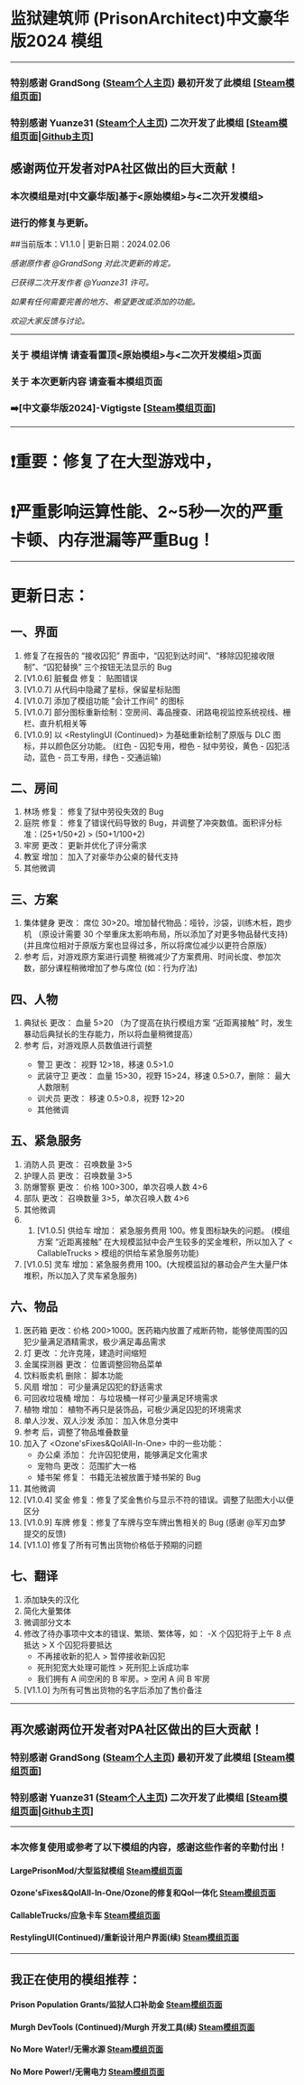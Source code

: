 # 监狱建筑师 (PrisonArchitect)中文豪华版2024 模组
***
### 特别感谢 GrandSong ([Steam个人主页](https://steamcommunity.com/id/grandsong/)) 最初开发了此模组    [[Steam模组页面](https://steamcommunity.com/sharedfiles/filedetails/?id=821415114)]
### 特别感谢 Yuanze31 ([Steam个人主页](https://steamcommunity.com/id/yuanze31/)) 二次开发了此模组    [[Steam模组页面](https://steamcommunity.com/sharedfiles/filedetails/?id=2895128242)|[Github主页](https://github.com/yuanze31/All-in-One-Deluxe)]
## 感谢两位开发者对PA社区做出的巨大贡献！

### 本次模组是对[中文豪华版]基于<原始模组>与<二次开发模组>
### 进行的修复与更新。
##当前版本：V1.1.0 | 更新日期：2024.02.06

*感谢原作者 @GrandSong 对此次更新的肯定。*

*已获得二次开发作者 @Yuanze31 许可。*

*如果有任何需要完善的地方、希望更改或添加的功能。*

*欢迎大家反馈与讨论。*

***
### 关于 模组详情 请查看置顶<原始模组>与<二次开发模组>页面
### 关于 本次更新内容 请查看本模组页面
### ➡️[中文豪华版2024]-Vigtigste [[Steam模组页面](https://steamcommunity.com/sharedfiles/filedetails/?id=3151283978)]
***
# ❗重要：修复了在大型游戏中，
# ❗严重影响运算性能、2~5秒一次的严重卡顿、内存泄漏等严重Bug！
***
# 更新日志：
## 一、界面
1. 修复了在报告的 “接收囚犯” 界面中，“囚犯到达时间”、“移除囚犯接收限制”、“囚犯替换” 三个按钮无法显示的 Bug
2. [V1.0.6] 脏餐盘 修复： 贴图错误
3. [V1.0.7] 从代码中隐藏了星标，保留星标贴图
4. [V1.0.7] 添加了模组功能 "会计工作间" 的图标
5. [V1.0.7] 部分图标重新绘制：空房间、毒品搜查、闭路电视监控系统视线、栅栏、直升机相关等
6. [V1.0.9] 以 <RestylingUI (Continued)> 为基础重新绘制了原版与 DLC 图标，并以颜色区分功能。
(红色 - 囚犯专用，橙色 - 狱中劳役，黄色 - 囚犯活动，蓝色 - 员工专用，绿色 - 交通运输)

## 二、房间
1. 林场 修复： 修复了狱中劳役失效的 Bug
2. 庭院 修复： 修复了错误代码导致的 Bug，并调整了冲突数值。面积评分标准：(25+1/50+2) > (50+1/100+2)
3. 牢房 更改： 更新并优化了评分需求
4. 教室 增加： 加入了对豪华办公桌的替代支持
5. 其他微调

## 三、方案
1. 集体健身 更改： 席位 30>20。增加替代物品：哑铃，沙袋，训练木桩，跑步机
（原设计需要 30 个举重床太影响布局，所以添加了对更多物品替代支持)
(并且席位相对于原版方案也显得过多，所以将席位减少以更符合原版）
2. 参考 <LargePrisonMod> 后，对游戏原方案进行调整
稍微减少了方案费用、时间长度、参加次数，部分课程稍微增加了参与席位 (如：行为疗法)

## 四、人物
1. 典狱长 更改： 血量 5>20
（为了提高在执行模组方案 “近距离接触” 时，发生暴动后典狱长的生存能力，所以将血量稍微提高）
2. 参考 <LargePrisonMod> 后，对游戏原人员数值进行调整
    - 警卫 更改： 视野 12>18，移速 0.5>1.0
    - 武装守卫 更改： 血量 15>30，视野 15>24，移速 0.5>0.7，删除： 最大人数限制
    - 训犬员 更改： 移速 0.5>0.8，视野 12>20
    - 其他微调

## 五、紧急服务
1. 消防人员 更改： 召唤数量 3>5
2. 护理人员 更改： 召唤数量 3>5
3. 防爆警察 更改： 价格 100>300，单次召唤人数 4>6
4. 部队 更改： 召唤数量 3>5，单次召唤人数 4>6
5. 其他微调
6. 1. [V1.0.5] 供给车 增加： 紧急服务费用 100。修复图标缺失的问题。
(模组方案 “近距离接触” 在大规模监狱中会产生较多的奖金堆积，所以加入了 < CallableTrucks > 模组的供给车紧急服务功能)
7. [V1.0.5] 灵车 增加：紧急服务费用 100。(大规模监狱的暴动会产生大量尸体堆积，所以加入了灵车紧急服务)

## 六、物品
1. 医药箱 更改：价格 200>1000。医药箱内放置了戒断药物，能够使周围的囚犯少量满足酒精需求，极少满足毒品需求
2. 灯 更改 ：允许克隆，建造时间缩短
3. 金属探测器 更改： 位置调整回物品菜单
4. 饮料贩卖机 删除： 脚本功能
5. 风扇 增加： 可少量满足囚犯的舒适需求
6. 可回收垃圾桶 增加： 与垃圾桶一样可少量满足环境需求
7. 植物 增加： 植物不再只是装饰品，可极少满足囚犯的环境需求
8. 单人沙发、双人沙发 添加： 加入休息分类中
9. 参考 <LargePrisonMod> 后，调整了物品堆叠数量
10. 加入了 <Ozone'sFixes&QolAll-In-One> 中的一些功能：
    - 办公桌 添加： 允许囚犯使用，能够满足文化需求
    - 宠物鸟 更改： 范围扩大一格
    - 矮书架 修复： 书籍无法被放置于矮书架的 Bug
11. 其他微调
12. [V1.0.4] 奖金 修复：修复了奖金售价与显示不符的错误。调整了贴图大小以便区分
13. [V1.0.9] 车牌 修复：修复了车牌与空车牌出售相关的 Bug (感谢 @军刃血梦 提交的反馈)
14. [V1.1.0] 修复了所有可售出货物价格低于预期的问题
    
## 七、翻译
1. 添加缺失的汉化
2. 简化大量繁体
3. 微调部分文本
4. 修改了待办事项中文本的错误、繁琐、繁体等，如：
    -X 个囚犯将于上午 8 点抵达 > X 个囚犯将要抵达
    - 不再接收新的犯人 > 暂停接收新囚犯
    - 死刑犯宽大处理可能性 > 死刑犯上诉成功率
    - 我们拥有 A 间空闲的 B 牢房。> 空闲 A 间 B 牢房
5. [V1.1.0] 为所有可售出货物的名字后添加了售价备注

***
## 再次感谢两位开发者对PA社区做出的巨大贡献！
### 特别感谢 GrandSong ([Steam个人主页](https://steamcommunity.com/id/grandsong/)) 最初开发了此模组    [[Steam模组页面](https://steamcommunity.com/sharedfiles/filedetails/?id=821415114)]
### 特别感谢 Yuanze31 ([Steam个人主页](https://steamcommunity.com/id/yuanze31/)) 二次开发了此模组    [[Steam模组页面](https://steamcommunity.com/sharedfiles/filedetails/?id=2895128242)|[Github主页](https://github.com/yuanze31/All-in-One-Deluxe)]
***
### 本次修复使用或参考了以下模组的内容，感谢这些作者的辛勤付出！
#### LargePrisonMod/大型监狱模组    [Steam模组页面](https://steamcommunity.com/sharedfiles/filedetails/?id=359636985)
#### Ozone'sFixes&QolAll-In-One/Ozone的修复和Qol一体化    [Steam模组页面](https://steamcommunity.com/sharedfiles/filedetails/?id=2978340955)
#### CallableTrucks/应急卡车    [Steam模组页面](https://steamcommunity.com/sharedfiles/filedetails/?id=1632394574)
#### RestylingUI(Continued)/重新设计用户界面(续)    [Steam模组页面](https://steamcommunity.com/sharedfiles/filedetails/?id=3009547076)
***
## 我正在使用的模组推荐：
#### Prison Population Grants/监狱人口补助金    [Steam模组页面](https://steamcommunity.com/sharedfiles/filedetails/?id=227085867)
#### Murgh DevTools (Continued)/Murgh 开发工具(续)    [Steam模组页面](https://steamcommunity.com/sharedfiles/filedetails/?id=3019052572)
#### No More Water!/无需水源    [Steam模组页面](https://steamcommunity.com/sharedfiles/filedetails/?id=2514307311)
#### No More Power!/无需电力    [Steam模组页面](https://steamcommunity.com/sharedfiles/filedetails/?id=2514307414)


